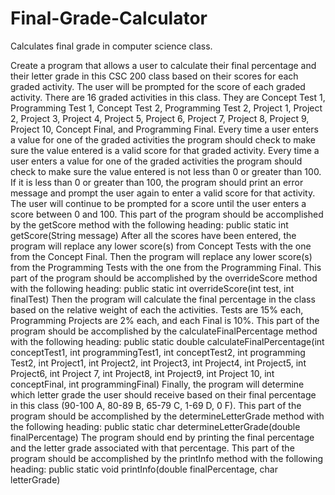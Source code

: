 # Final-Grade-Calculator
Calculates final grade in computer science class.



Create a program that allows a user to calculate their final percentage and their letter grade in
this CSC 200 class based on their scores for each graded activity. The user will be prompted for
the score of each graded activity. There are 16 graded activities in this class. They are Concept
Test 1, Programming Test 1, Concept Test 2, Programming Test 2, Project 1, Project 2, Project 3,
Project 4, Project 5, Project 6, Project 7, Project 8, Project 9, Project 10, Concept Final, and
Programming Final. Every time a user enters a value for one of the graded activities the program
should check to make sure the value entered is a valid score for that graded activity. Every time
a user enters a value for one of the graded activities the program should check to make sure the
value entered is not less than 0 or greater than 100. If it is less than 0 or greater than 100, the
program should print an error message and prompt the user again to enter a valid score for that
activity. The user will continue to be prompted for a score until the user enters a score between 0
and 100.
This part of the program should be accomplished by the getScore method with the following
heading:
public static int getScore(String message)
After all the scores have been entered, the program will replace any lower score(s) from Concept
Tests with the one from the Concept Final. Then the program will replace any lower score(s)
from the Programming Tests with the one from the Programming Final.
This part of the program should be accomplished by the overrideScore method with the
following heading:
public static int overrideScore(int test, int finalTest)
Then the program will calculate the final percentage in the class based on the relative weight of
each the activities. Tests are 15% each, Programming Projects are 2% each, and each Final is
10%.
This part of the program should be accomplished by the calculateFinalPercentage method with
the following heading:
public static double calculateFinalPercentage(int conceptTest1, int programmingTest1, int
conceptTest2, int programming Test2, int Project1, int Project2, int Project3, int Project4,
int Project5, int Project6, int Project 7, int Project8, int Project9, int Project 10, int
conceptFinal, int programmingFinal)
Finally, the program will determine which letter grade the user should receive based on their
final percentage in this class (90-100 A, 80-89 B, 65-79 C, 1-69 D, 0 F).
This part of the program should be accomplished by the determineLetterGrade method with the
following heading:
public static char determineLetterGrade(double finalPercentage)
The program should end by printing the final percentage and the letter grade associated with that
percentage.
This part of the program should be accomplished by the printInfo method with the following
heading:
public static void printInfo(double finalPercentage, char letterGrade)

